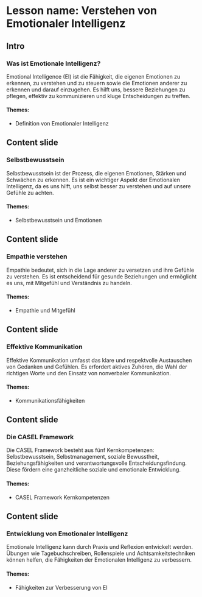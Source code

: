 # Lesson name: Verstehen von Emotionaler Intelligenz

## Intro

### Was ist Emotionale Intelligenz?

Emotional Intelligence (EI) ist die Fähigkeit, die eigenen Emotionen zu erkennen, zu verstehen und zu steuern sowie die Emotionen anderer zu erkennen und darauf einzugehen. Es hilft uns, bessere Beziehungen zu pflegen, effektiv zu kommunizieren und kluge Entscheidungen zu treffen.

#### **Themes:**
- Definition von Emotionaler Intelligenz

## Content slide

### Selbstbewusstsein

Selbstbewusstsein ist der Prozess, die eigenen Emotionen, Stärken und Schwächen zu erkennen. Es ist ein wichtiger Aspekt der Emotionalen Intelligenz, da es uns hilft, uns selbst besser zu verstehen und auf unsere Gefühle zu achten.

#### **Themes:**
- Selbstbewusstsein und Emotionen

## Content slide

### Empathie verstehen

Empathie bedeutet, sich in die Lage anderer zu versetzen und ihre Gefühle zu verstehen. Es ist entscheidend für gesunde Beziehungen und ermöglicht es uns, mit Mitgefühl und Verständnis zu handeln.

#### **Themes:**
- Empathie und Mitgefühl

## Content slide

### Effektive Kommunikation

Effektive Kommunikation umfasst das klare und respektvolle Austauschen von Gedanken und Gefühlen. Es erfordert aktives Zuhören, die Wahl der richtigen Worte und den Einsatz von nonverbaler Kommunikation.

#### **Themes:**
- Kommunikationsfähigkeiten

## Content slide

### Die CASEL Framework

Die CASEL Framework besteht aus fünf Kernkompetenzen: Selbstbewusstsein, Selbstmanagement, soziale Bewusstheit, Beziehungsfähigkeiten und verantwortungsvolle Entscheidungsfindung. Diese fördern eine ganzheitliche soziale und emotionale Entwicklung.

#### **Themes:**
- CASEL Framework Kernkompetenzen

## Content slide

### Entwicklung von Emotionaler Intelligenz

Emotionale Intelligenz kann durch Praxis und Reflexion entwickelt werden. Übungen wie Tagebuchschreiben, Rollenspiele und Achtsamkeitstechniken können helfen, die Fähigkeiten der Emotionalen Intelligenz zu verbessern.

#### **Themes:**
- Fähigkeiten zur Verbesserung von EI
